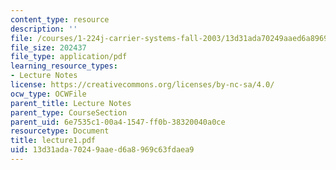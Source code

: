 ```yaml
---
content_type: resource
description: ''
file: /courses/1-224j-carrier-systems-fall-2003/13d31ada70249aaed6a8969c63fdaea9_lecture1.pdf
file_size: 202437
file_type: application/pdf
learning_resource_types:
- Lecture Notes
license: https://creativecommons.org/licenses/by-nc-sa/4.0/
ocw_type: OCWFile
parent_title: Lecture Notes
parent_type: CourseSection
parent_uid: 6e7535c1-00a4-1547-ff0b-38320040a0ce
resourcetype: Document
title: lecture1.pdf
uid: 13d31ada-7024-9aae-d6a8-969c63fdaea9
---
```


